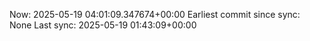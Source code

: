 Now: 2025-05-19 04:01:09.347674+00:00 Earliest commit since sync: None Last sync: 2025-05-19 01:43:09+00:00
